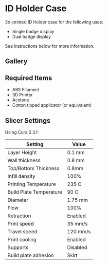 # ID Holder Case

3d-printed ID Holder case for the following uses:
* Single badge display
* Dual badge display

See instructions below for more information.

## Gallery

## Required Items

* ABS Filament
* 3D Printer
* Acetone
* Cotton tipped applicator (or equivalent)

## Slicer Settings

Using Cura 2.3.1:

| Setting | Value |
| --- | --- |
| Layer Height | 0.1 mm |
| Wall thickness | 0.8 mm |
| Top/Bottom Thickness | 0.8mm|
| Infill density | 100% |
| Printing Temperature | 235 C|
| Build Plate Temperature | 90 C |
| Diameter | 1.75 mm |
| Flow | 100% |
| Retraction | Enabled |
| Print speed | 35 mm/s|
|Travel speed | 120 mm/s |
| Print cooling | Enabled | 
| Supports | Disabled |
| Build plate adhesion | Skirt|
